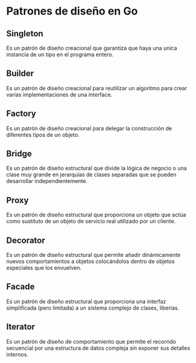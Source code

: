 # Patrones de diseño en Go

## Singleton
Es un patrón de diseño creacional que garantiza que haya una unica instancia de un tipo en el programa entero.

## Builder
Es un patrón de diseño creacional para reutilizar un algoritmo para crear varias implementaciones de una interface.

## Factory
Es un patrón de diseño creacional para delegar la construcción de diferentes tipos de un objeto.

## Bridge
Es un patrón de diseño estructural que divide la lógica de negocio o una clase muy grande en jerarquías de clases separadas que se pueden desarrollar independientemente.

## Proxy
Es un patrón de diseño estructural que proporciona un objeto que actúa como sustituto de un objeto de servicio real utilizado por un cliente.

## Decorator
Es un patrón de diseño estructural que permite añadir dinámicamente nuevos comportamientos a objetos colocándolos dentro de objetos especiales que los envuelven.

## Facade
Es un patrón de diseño estructural que proporciona una interfaz simplificada (pero limitada) a un sistema complejo de clases, liberias.

## Iterator
Es un patrón de diseño de comportamiento que permite el recorrido secuencial por una estructura de datos compleja sin exponer sus detalles internos.

